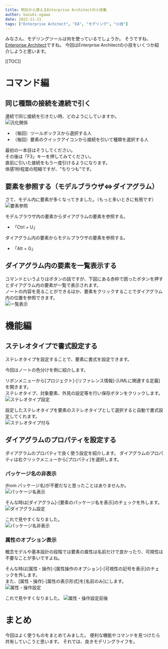 ```yaml
---
title: 明日から使えるEnterprise Architectの小技集
author: kazuki-ogawa
date: 2022-11-21
tags: ["Enterprise Achitect", "EA", "モデリング", "小技"]
---
```


みなさん、モデリングツールは何を使っているでしょうか。
そうですね、[Enterprise Architect](https://www.sparxsystems.jp/products/EA/ea.htm)ですね。
今回はEnterprise Architectの小技をいくつか紹介しようと思います。

[[TOC]]

# コマンド編

## 同じ種類の接続を連続で引く

連続で同じ接続を引きたい時、どのようにしていますか。  
![汎化関係](/img/blogs/2022/1121_ea-tips-1.png)  

* （毎回）ツールボックスから選択する人
* （毎回）要素のクイックアイコンから接続を引いて種類を選択する人

最初の一本目はそうしてください。  
その後は「F3」キーを押してみてください。  
直前に引いた接続をもう一度引けるようになります。  
体感1秒程度の短縮ですが、"ちりつも"です。  

## 要素を参照する（モデルブラウザ⇔ダイアグラム）

さて、モデル内に要素が多くなってきました。（もっと多いときに有用です）  
![要素参照](/img/blogs/2022/1121_ea-tips-2.png)  

モデルブラウザ内の要素からダイアグラムの要素を参照する。  
* 「Ctrl + U」  

ダイアグラム内の要素からモデルブラウザの要素を参照する。  
* 「Alt + G」

## ダイアグラム内の要素を一覧表示する
コマンドというよりはボタンの話ですが、下図にある赤枠で囲ったボタンを押すとダイアグラム内の要素が一覧で表示されます。  
ノートの内容を見ることができるほか、要素をクリックすることでダイアグラム内の位置を参照できます。  
![一覧表示](/img/blogs/2022/1121_ea-tips-3.png)  


# 機能編

## ステレオタイプで書式設定する
ステレオタイプを設定することで、要素に書式を設定できます。  

今回はノートの色分けを例に紹介します。  

リボンメニューから[プロジェクト]-[リファレンス情報]-[UMLに関連する定義]を開きます。  
ステレオタイプ、対象要素、外見の設定等を行い保存ボタンをクリックします。  
![ステレオタイプ設定](/img/blogs/2022/1121_ea-tips-4.png)  
  
設定したステレオタイプを要素のステレオタイプとして選択すると自動で書式設定してくれます。  
![ステレオタイプ付与](/img/blogs/2022/1121_ea-tips-5.png)  


## ダイアグラムのプロパティを設定する
ダイアグラムのプロパティで良く使う設定を紹介します。
ダイアグラムのプロパティは右クリックメニューから[プロパティ]を選択します。

### パッケージ名の非表示
(from パッケージ名)が不要だなと思ったことはありませんか。  
![パッケージ名表示](/img/blogs/2022/1121_ea-tips-6.png)  


そんな時は[ダイアグラム]-[要素のパッケージ名を表示]のチェックを外します。  
![ダイアグラム設定](/img/blogs/2022/1121_ea-tips-7.png)  

これで見やすくなりました。   
![パッケージ名非表示](/img/blogs/2022/1121_ea-tips-8.png)  

### 属性のオプション表示
概念モデルや基本設計の段階では要素の属性は名前だけで良かったり、可視性は不要なことが多いですよね。  

そんな時は[属性・操作]-[属性操作のオプション]-[可視性の記号を表示]のチェックを外します。  
また、[属性・操作]-[属性の表示形式]を[名前のみ]にします。  
![属性・操作設定](/img/blogs/2022/1121_ea-tips-9.png)  

これで見やすくなりました。
![属性・操作設定前後](/img/blogs/2022/1121_ea-tips-10.png)  


# まとめ
今回はよく使うものをまとめてみました。
便利な機能やコマンドを見つけたら共有していこうと思います。
それでは、良きモデリングライフを。